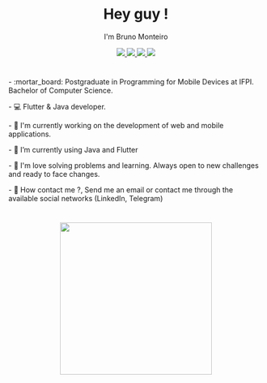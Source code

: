 <h1 align='center'>Hey guy !</h1> 

<p align='center'>I'm Bruno Monteiro</p>

<div align='center'>
  <a href="https://t.me/montonurb/">
    <img src="https://img.shields.io/badge/-Telegram-F9A825?style=flat-square&logo=telegram&logoColor=white" />
  </a>
  <a href="mailto:brunomoncar007@gmail.com">
    <img src="https://img.shields.io/badge/-Gmail-F9A825?style=flat-square&logo=Gmail&logoColor=white" />
  </a>
  <a href="https://www.linkedin.com/in/montonurb/">
    <img src="https://img.shields.io/badge/-Linkedin-F9A825?style=flat-square&logo=Linkedin&logoColor=white" />
  </a>
  <a href="https://montonurb.github.io/">
    <img src="https://img.shields.io/badge/-Website-F9A825?style=flat-square&logo=appveyor&logoColor=white" />
  </a>
</div>
<h1></h1>
<p align='left'>- :mortar_board: Postgraduate in Programming for Mobile Devices at IFPI. Bachelor of Computer Science.</p>
<p align='left'>- 💻 Flutter & Java developer.</p>
<p align='left'>- 🔭 I'm currently working on the development of web and mobile applications.</p>
<p align='left'>- 🧡 I’m currently using Java and Flutter</p>
<p align='left'>- 💬 I'm love solving problems and learning. Always open to new challenges and ready to face changes.</p>
<p align='left'>- 📨 How contact me ?, Send me an email or contact me through the available social networks (LinkedIn, Telegram)</p>
<h1><h1>
<div align='center'>
  <a href="#">
      <img src="https://github-readme-stats.vercel.app/api/top-langs/?username=arreys&layout=compact&theme=vision-friendly-dark" width="300">
  </a>
</div>
